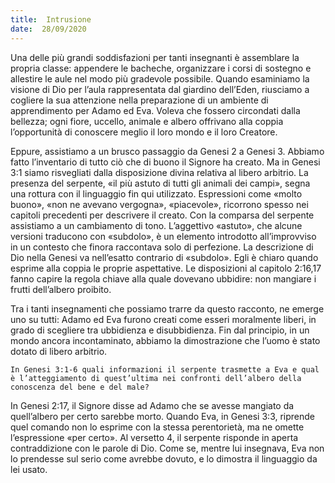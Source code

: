 ```yaml
---
title:  Intrusione
date:  28/09/2020
---
```


Una delle più grandi soddisfazioni per tanti insegnanti è assemblare la propria classe: appendere le bacheche, organizzare i corsi di sostegno e allestire le aule nel modo più gradevole possibile. Quando esaminiamo la visione di Dio per l’aula rappresentata dal giardino dell’Eden, riusciamo a cogliere la sua attenzione nella preparazione di un ambiente di apprendimento per Adamo ed Eva. Voleva che fossero circondati dalla bellezza; ogni fiore, uccello, animale e albero offrivano alla coppia l’opportunità di conoscere meglio il loro mondo e il loro Creatore.

Eppure, assistiamo a un brusco passaggio da Genesi 2 a Genesi 3. Abbiamo fatto l’inventario di tutto ciò che di buono il Signore ha creato. Ma in Genesi 3:1 siamo risvegliati dalla disposizione divina relativa al libero arbitrio. La presenza del serpente, «il più astuto di tutti gli animali dei campi», segna una rottura con il linguaggio fin qui utilizzato. Espressioni come «molto buono», «non ne avevano vergogna», «piacevole», ricorrono spesso nei capitoli precedenti per descrivere il creato. Con la comparsa del serpente assistiamo a un cambiamento di tono. L’aggettivo «astuto», che alcune versioni traducono con «subdolo», è un elemento introdotto all’improvviso in un contesto che finora raccontava solo di perfezione. La descrizione di Dio nella Genesi va nell’esatto contrario di «subdolo». Egli è chiaro quando esprime alla coppia le proprie aspettative. Le disposizioni al capitolo 2:16,17 fanno capire la regola chiave alla quale dovevano ubbidire: non mangiare i frutti dell’albero proibito.

Tra i tanti insegnamenti che possiamo trarre da questo racconto, ne emerge uno su tutti: Adamo ed Eva furono creati come esseri moralmente liberi, in grado di scegliere tra ubbidienza e disubbidienza. Fin dal principio, in un mondo ancora incontaminato, abbiamo la dimostrazione che l’uomo è stato dotato di libero arbitrio.

`In Genesi 3:1-6 quali informazioni il serpente trasmette a Eva e qual è l’atteggiamento di quest’ultima nei confronti dell’albero della conoscenza del bene e del male?`

In Genesi 2:17, il Signore disse ad Adamo che se avesse mangiato da quell’albero per certo sarebbe morto. Quando Eva, in Genesi 3:3, riprende quel comando non lo esprime con la stessa perentorietà, ma ne omette l’espressione «per certo». Al versetto 4, il serpente risponde in aperta contraddizione con le parole di Dio. Come se, mentre lui insegnava, Eva non lo prendesse sul serio come avrebbe dovuto, e lo dimostra il linguaggio da lei usato.